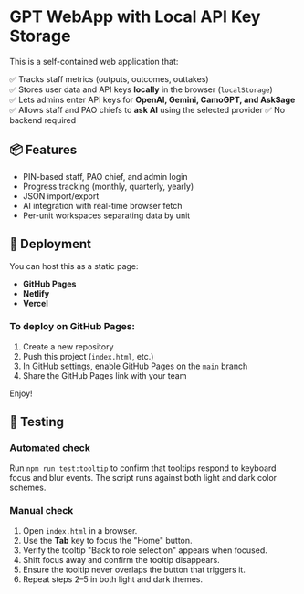 # GPT WebApp with Local API Key Storage

This is a self-contained web application that:

✅ Tracks staff metrics (outputs, outcomes, outtakes)  
✅ Stores user data and API keys **locally** in the browser (`localStorage`)  
✅ Lets admins enter API keys for **OpenAI, Gemini, CamoGPT, and AskSage**
✅ Allows staff and PAO chiefs to **ask AI** using the selected provider
✅ No backend required

## 📦 Features
- PIN-based staff, PAO chief, and admin login
- Progress tracking (monthly, quarterly, yearly)
- JSON import/export
- AI integration with real-time browser fetch
- Per-unit workspaces separating data by unit

## 🚀 Deployment
You can host this as a static page:
- **GitHub Pages**
- **Netlify**
- **Vercel**

### To deploy on GitHub Pages:
1. Create a new repository
2. Push this project (`index.html`, etc.)
3. In GitHub settings, enable GitHub Pages on the `main` branch
4. Share the GitHub Pages link with your team

Enjoy!

## 🧪 Testing

### Automated check
Run `npm run test:tooltip` to confirm that tooltips respond to keyboard focus and blur events. The script runs against both light and dark color schemes.

### Manual check
1. Open `index.html` in a browser.
2. Use the **Tab** key to focus the "Home" button.
3. Verify the tooltip "Back to role selection" appears when focused.
4. Shift focus away and confirm the tooltip disappears.
5. Ensure the tooltip never overlaps the button that triggers it.
6. Repeat steps 2–5 in both light and dark themes.
